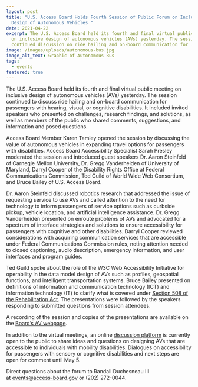 ```yaml
---
layout: post
title: "U.S. Access Board Holds Fourth Session of Public Forum on Inclusive
  Design of Autonomous Vehicles "
date: 2021-04-22
excerpt: The U.S. Access Board held its fourth and final virtual public meeting
  on inclusive design of autonomous vehicles (AVs) yesterday. The session
  continued discussion on ride hailing and on-board communication for . . .
image: /images/uploads/autonomous-bus.jpg
image_alt_text: Graphic of Autonomous Bus
tags:
  - events
featured: true
---
```

The U.S. Access Board held its fourth and final virtual public meeting on inclusive design of autonomous vehicles (AVs) yesterday. The session continued to discuss ride hailing and on-board communication for passengers with hearing, visual, or cognitive disabilities. It included invited speakers who presented on challenges, research findings, and solutions, as well as members of the public who shared comments, suggestions, and information and posed questions. 

Access Board Member Karen Tamley opened the session by discussing the value of autonomous vehicles in expanding travel options for passengers with disabilities. Access Board Accessibility Specialist Sarah Presley moderated the session and introduced guest speakers Dr. Aaron Steinfeld of Carnegie Mellon University, Dr. Gregg Vanderheiden of University of Maryland, Darryl Cooper of the Disability Rights Office at Federal Communications Commission, Ted Guild of World Wide Web Consortium, and Bruce Bailey of U.S. Access Board. 

Dr. Aaron Steinfeld discussed robotics research that addressed the issue of requesting service to use AVs and called attention to the need for technology to inform passengers of service options such as curbside pickup, vehicle location, and artificial intelligence assistance. Dr. Gregg Vanderheiden presented on enroute problems of AVs and advocated for a spectrum of interface strategies and solutions to ensure accessibility for passengers with cognitive and other disabilities. Darryl Cooper reviewed considerations with acquiring communication services that are accessible under Federal Communications Commission rules, noting attention needed to closed captioning, audio description, emergency information, and user interfaces and program guides.  

Ted Guild spoke about the role of the W3C Web Accessibility Initiative for operability in the data model design of AVs such as profiles, geospatial functions, and intelligent transportation systems. Bruce Bailey presented on definitions of information and communication technology (ICT) and information technology (IT) to clarify what is covered under [Section 508 of the Rehabilitation Act](https://www.access-board.gov/ict/). The presentations were followed by the speakers responding to submitted questions from session attendees.

A recording of the session and copies of the presentations are available on the [Board’s AV webpage](https://www.access-board.gov/av/).  

In addition to the virtual meetings, an online [discussion platform](https://transportationinnovation.ideascale.com/) is currently open to the public to share ideas and questions on designing AVs that are accessible to individuals with mobility disabilities. Dialogues on accessibility for passengers with sensory or cognitive disabilities and next steps are open for comment until May 5. 

Direct questions about the forum to Randall Duchesneau III at [events@access-board.gov](mailto:%20events@access-board.gov) or (202) 272-0044.